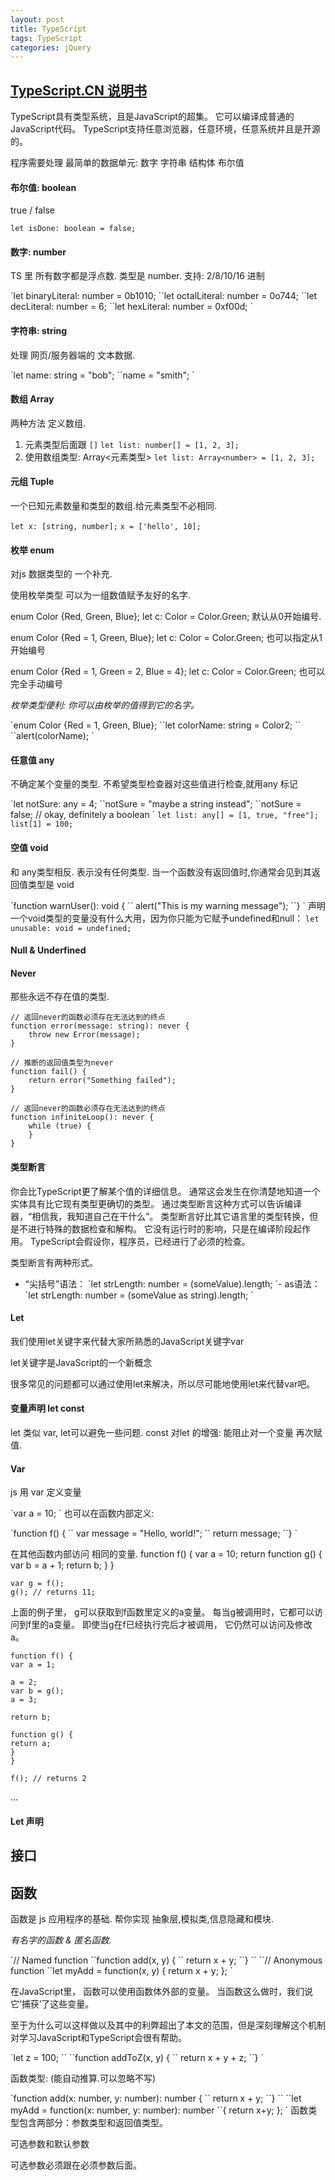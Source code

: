 ```yaml
---
layout: post
title: TypeScript
tags: TypeScript
categories: jQuery
---
```




## [TypeScript.CN 说明书][1]


TypeScript具有类型系统，且是JavaScript的超集。 
它可以编译成普通的JavaScript代码。 
TypeScript支持任意浏览器，任意环境，任意系统并且是开源的。




程序需要处理 最简单的数据单元:
数字
字符串
结构体
布尔值


#### 布尔值: boolean
true / false 

`let isDone: boolean = false;`



#### 数字: number
TS 里 所有数字都是浮点数. 类型是 number.
支持: 2/8/10/16 进制


\`let binaryLiteral: number = 0b1010;
\`\`let octalLiteral: number = 0o744;
\`\`let decLiteral: number = 6;
\`\`let hexLiteral: number = 0xf00d;
\`


#### 字符串: string
处理 网页/服务器端的 文本数据.

\`let name: string = "bob";
\`\`name = "smith";
\`




#### 数组 Array
两种方法 定义数组.
1. 元素类型后面跟 `[]`
	`let list: number[] = [1, 2, 3];`
2. 使用数组类型: Array\<元素类型\>
	`let list: Array<number> = [1, 2, 3];`


#### 元组 Tuple
一个已知元素数量和类型的数组.给元素类型不必相同.

`let x: [string, number];`
`x = ['hello', 10]; `



#### 枚举 enum
对js 数据类型的 一个补充.

使用枚举类型 可以为一组数值赋予友好的名字.



enum Color {Red, Green, Blue};
let c: Color = Color.Green;
默认从0开始编号.


enum Color {Red = 1, Green, Blue};
let c: Color = Color.Green;
也可以指定从1开始编号

enum Color {Red = 1, Green = 2, Blue = 4};
let c: Color = Color.Green;
也可以完全手动编号

*枚举类型便利: 你可以由枚举的值得到它的名字。*

\`enum Color {Red = 1, Green, Blue};
\`\`let colorName: string = Color2;
\`\`
\`\`alert(colorName);
\`



#### 任意值 any
不确定某个变量的类型.
不希望类型检查器对这些值进行检查,就用any 标记

\`let notSure: any = 4;
\`\`notSure = "maybe a string instead";
\`\`notSure = false; // okay, definitely a boolean
\`
`let list: any[] = [1, true, "free"];`
`list[1] = 100;`



#### 空值 void
和 any类型相反. 表示没有任何类型.
当一个函数没有返回值时,你通常会见到其返回值类型是 void


\`function warnUser(): void {
\`\`  alert("This is my warning message");
\`\`}
\`
声明一个void类型的变量没有什么大用，因为你只能为它赋予undefined和null：
`let unusable: void = undefined;`


#### Null & Underfined




#### Never
那些永远不存在值的类型.

	// 返回never的函数必须存在无法达到的终点
	function error(message: string): never {
	    throw new Error(message);
	}
	
	// 推断的返回值类型为never
	function fail() {
	    return error("Something failed");
	}
	
	// 返回never的函数必须存在无法达到的终点
	function infiniteLoop(): never {
	    while (true) {
	    }
	}






#### 类型断言
你会比TypeScript更了解某个值的详细信息。 通常这会发生在你清楚地知道一个实体具有比它现有类型更确切的类型。
通过类型断言这种方式可以告诉编译器，“相信我，我知道自己在干什么”。 类型断言好比其它语言里的类型转换，但是不进行特殊的数据检查和解构。 它没有运行时的影响，只是在编译阶段起作用。 TypeScript会假设你，程序员，已经进行了必须的检查。




类型断言有两种形式。 
- “尖括号”语法：
	\`let strLength: number = (<string>someValue).length;
	\`- as语法：
	\`let strLength: number = (someValue as string).length;
	\`





#### Let
我们使用let关键字来代替大家所熟悉的JavaScript关键字var

let关键字是JavaScript的一个新概念

很多常见的问题都可以通过使用let来解决，所以尽可能地使用let来代替var吧。




#### 变量声明 let const
let 类似 var, let可以避免一些问题.
const 对let 的增强: 能阻止对一个变量 再次赋值.



#### Var
js  用 var 定义变量

\`var a = 10;
\`
也可以在函数内部定义:

\`function f() {
\`\`  var message = "Hello, world!";
\`\`  return message;
\`\`}
\`

在其他函数内部访问 相同的变量.
	function f() {
	var a = 10;
	return function g() {
	var b = a + 1;
	return b;
	}
	}
	
	var g = f();
	g(); // returns 11;



上面的例子里，
g可以获取到f函数里定义的a变量。 
每当g被调用时，它都可以访问到f里的a变量。 
即使当g在f已经执行完后才被调用，
它仍然可以访问及修改a。




	function f() {
	var a = 1;
	
	a = 2;
	var b = g();
	a = 3;
	
	return b;
	
	function g() {
	return a;
	}
	}
	
	f(); // returns 2


...


#### Let 声明














## 接口





## 函数
函数是 js 应用程序的基础.
帮你实现 抽象层,模拟类,信息隐藏和模块.



*有名字的函数 & 匿名函数.*



\`// Named function
\`\`function add(x, y) {
\`\`  return x + y;
\`\`}
\`\`
\`\`// Anonymous function
\`\`let myAdd = function(x, y) { return x + y; };
\`

在JavaScript里，
函数可以使用函数体外部的变量。 
当函数这么做时，我们说它‘捕获’了这些变量。 

至于为什么可以这样做以及其中的利弊超出了本文的范围，但是深刻理解这个机制对学习JavaScript和TypeScript会很有帮助。


\`let z = 100;
\`\`
\`\`function addToZ(x, y) {
\`\`  return x + y + z;
\`\`}
\`



函数类型: (能自动推算.可以忽略不写)

\`function add(x: number, y: number): number {
\`\`  return x + y;
\`\`}
\`\`
\`\`let myAdd = function(x: number, y: number): number
\`\`{ return x+y; };
\`
函数类型包含两部分：参数类型和返回值类型。





可选参数和默认参数

可选参数必须跟在必须参数后面。







[1]:	https://zhongsp.gitbooks.io/typescript-handbook/content/